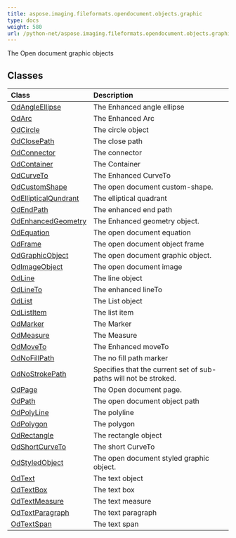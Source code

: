 ```yaml
---
title: aspose.imaging.fileformats.opendocument.objects.graphic
type: docs
weight: 580
url: /python-net/aspose.imaging.fileformats.opendocument.objects.graphic/
---
```



The Open document graphic objects

## **Classes**
| **Class** | **Description** |
| :- | :- |
| [OdAngleEllipse](/imaging/python-net/aspose.imaging.fileformats.opendocument.objects.graphic/odangleellipse/) | The Enhanced angle ellipse |
| [OdArc](/imaging/python-net/aspose.imaging.fileformats.opendocument.objects.graphic/odarc/) | The Enhanced Arc |
| [OdCircle](/imaging/python-net/aspose.imaging.fileformats.opendocument.objects.graphic/odcircle/) | The circle object |
| [OdClosePath](/imaging/python-net/aspose.imaging.fileformats.opendocument.objects.graphic/odclosepath/) | The close path |
| [OdConnector](/imaging/python-net/aspose.imaging.fileformats.opendocument.objects.graphic/odconnector/) | The  connector |
| [OdContainer](/imaging/python-net/aspose.imaging.fileformats.opendocument.objects.graphic/odcontainer/) | The Container |
| [OdCurveTo](/imaging/python-net/aspose.imaging.fileformats.opendocument.objects.graphic/odcurveto/) | The Enhanced CurveTo |
| [OdCustomShape](/imaging/python-net/aspose.imaging.fileformats.opendocument.objects.graphic/odcustomshape/) | The open document custom-shape. |
| [OdEllipticalQundrant](/imaging/python-net/aspose.imaging.fileformats.opendocument.objects.graphic/odellipticalqundrant/) | The elliptical quadrant |
| [OdEndPath](/imaging/python-net/aspose.imaging.fileformats.opendocument.objects.graphic/odendpath/) | The enhanced end path |
| [OdEnhancedGeometry](/imaging/python-net/aspose.imaging.fileformats.opendocument.objects.graphic/odenhancedgeometry/) | The Enhanced geometry object. |
| [OdEquation](/imaging/python-net/aspose.imaging.fileformats.opendocument.objects.graphic/odequation/) | The open document equation |
| [OdFrame](/imaging/python-net/aspose.imaging.fileformats.opendocument.objects.graphic/odframe/) | The open document object frame |
| [OdGraphicObject](/imaging/python-net/aspose.imaging.fileformats.opendocument.objects.graphic/odgraphicobject/) | The open document graphic object. |
| [OdImageObject](/imaging/python-net/aspose.imaging.fileformats.opendocument.objects.graphic/odimageobject/) | The open document image |
| [OdLine](/imaging/python-net/aspose.imaging.fileformats.opendocument.objects.graphic/odline/) | The line object |
| [OdLineTo](/imaging/python-net/aspose.imaging.fileformats.opendocument.objects.graphic/odlineto/) | The enhanced lineTo |
| [OdList](/imaging/python-net/aspose.imaging.fileformats.opendocument.objects.graphic/odlist/) | The List object |
| [OdListItem](/imaging/python-net/aspose.imaging.fileformats.opendocument.objects.graphic/odlistitem/) | The list item |
| [OdMarker](/imaging/python-net/aspose.imaging.fileformats.opendocument.objects.graphic/odmarker/) | The Marker |
| [OdMeasure](/imaging/python-net/aspose.imaging.fileformats.opendocument.objects.graphic/odmeasure/) | The Measure |
| [OdMoveTo](/imaging/python-net/aspose.imaging.fileformats.opendocument.objects.graphic/odmoveto/) | The Enhanced moveTo |
| [OdNoFillPath](/imaging/python-net/aspose.imaging.fileformats.opendocument.objects.graphic/odnofillpath/) | The no fill path marker |
| [OdNoStrokePath](/imaging/python-net/aspose.imaging.fileformats.opendocument.objects.graphic/odnostrokepath/) | Specifies that the current set of sub-paths will not be stroked. |
| [OdPage](/imaging/python-net/aspose.imaging.fileformats.opendocument.objects.graphic/odpage/) | The Open document page. |
| [OdPath](/imaging/python-net/aspose.imaging.fileformats.opendocument.objects.graphic/odpath/) | The open document object path |
| [OdPolyLine](/imaging/python-net/aspose.imaging.fileformats.opendocument.objects.graphic/odpolyline/) | The polyline |
| [OdPolygon](/imaging/python-net/aspose.imaging.fileformats.opendocument.objects.graphic/odpolygon/) | The polygon |
| [OdRectangle](/imaging/python-net/aspose.imaging.fileformats.opendocument.objects.graphic/odrectangle/) | The rectangle object |
| [OdShortCurveTo](/imaging/python-net/aspose.imaging.fileformats.opendocument.objects.graphic/odshortcurveto/) | The short CurveTo |
| [OdStyledObject](/imaging/python-net/aspose.imaging.fileformats.opendocument.objects.graphic/odstyledobject/) | The open document styled graphic object. |
| [OdText](/imaging/python-net/aspose.imaging.fileformats.opendocument.objects.graphic/odtext/) | The text object |
| [OdTextBox](/imaging/python-net/aspose.imaging.fileformats.opendocument.objects.graphic/odtextbox/) | The text box |
| [OdTextMeasure](/imaging/python-net/aspose.imaging.fileformats.opendocument.objects.graphic/odtextmeasure/) | The text measure |
| [OdTextParagraph](/imaging/python-net/aspose.imaging.fileformats.opendocument.objects.graphic/odtextparagraph/) | The text paragraph |
| [OdTextSpan](/imaging/python-net/aspose.imaging.fileformats.opendocument.objects.graphic/odtextspan/) | The text span |
